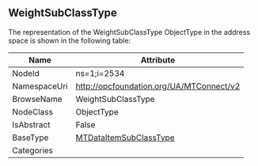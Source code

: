 <!-- objecttype -->
## WeightSubClassType
  
<!-- end of text -->
The representation of the WeightSubClassType ObjectType in the address space is shown in the following table:  

|Name|Attribute|
|---|---|
|NodeId|ns=1;i=2534|
|NamespaceUri|http://opcfoundation.org/UA/MTConnect/v2|
|BrowseName|WeightSubClassType|
|NodeClass|ObjectType|
|IsAbstract|False|
|BaseType|[MTDataItemSubClassType](../../ObjectTypes/MTDataItemSubClassType/readme.md)|
|Categories||

